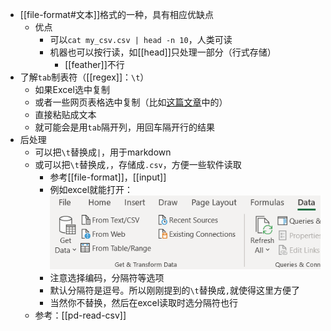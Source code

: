 - [[file-format#文本]]格式的一种，具有相应优缺点
  - 优点
    - 可以`cat my_csv.csv | head -n 10`，人类可读
    - 机器也可以按行读，如[[head]]只处理一部分（行式存储）
      - [[feather]]不行
- 了解`tab`制表符（[[regex]]：`\t`）
  - 如果Excel选中复制
  - 或者一些网页表格选中复制（比如[这篇文章](https://wires.onlinelibrary.wiley.com/doi/full/10.1002/wcms.1608#:~:text=Generative%20models%20offer%20a%20promising,that%20will%20satisfy%20those%20properties%3F)中的）
  - 直接粘贴成文本
  - 就可能会是用`tab`隔开列，用回车隔开行的结果
- 后处理
  - 可以把`\t`替换成`|`，用于markdown
  - 或可以把`\t`替换成`,`，存储成`.csv`，方便一些软件读取
    - 参考[[file-format]]，[[input]]
    - 例如excel就能打开：![](from-csv.png)
    - 注意选择编码，分隔符等选项
    - 默认分隔符是逗号。所以刚刚提到的`\t`替换成`,`就使得这里方便了
    - 当然你不替换，然后在excel读取时选分隔符也行
  - 参考：[[pd-read-csv]]